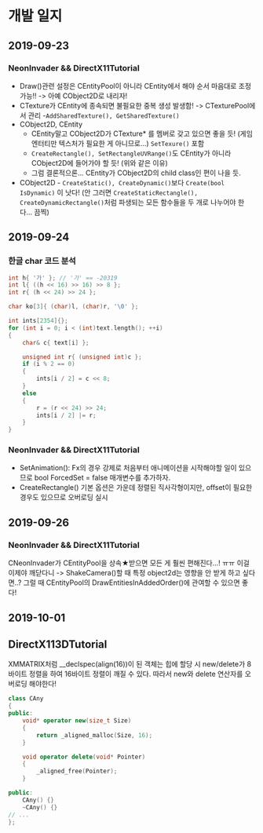 # 개발 일지

## 2019-09-23

### NeonInvader && DirectX11Tutorial

- Draw()관련 설정은 CEntityPool이 아니라 CEntity에서 해야 순서 마음대로 조정 가능!! -> 아예 CObject2D로 내리자!
- CTexture가 CEntity에 종속되면 불필요한 중복 생성 발생함! -> CTexturePool에서 관리 -`AddSharedTexture(), GetSharedTexture()`
- CObject2D, CEntity
  - CEntity말고 CObject2D가 CTexture* 를 멤버로 갖고 있으면 좋을 듯! (게임 엔터티만 텍스처가 필요한 게 아니므로...) `SetTexure()` 포함
  - `CreateRectangle(), SetRectangleUVRange()`도 CEntity가 아니라 CObject2D에 들어가야 할 듯! (위와 같은 이유)
  - 그럼 결론적으론... CEntity가 CObject2D의 child class인 편이 나을 듯.
- CObject2D - `CreateStatic(), CreateDynamic()`보다 `Create(bool IsDynamic)` 이 낫다! (안 그러면 `CreateStaticRectangle(), CreateDynamicRectangle()`처럼 파생되는 모든 함수들을 두 개로 나누어야 한다... 끔찍)

## 2019-09-24

### 한글 char 코드 분석

```cpp
int h{ '가' }; // '가' == -20319
int l{ ((h << 16) >> 16) >> 8 };
int r{ (h << 24) >> 24 };

char ko[3]{ (char)l, (char)r, '\0' };
```

```cpp
int ints[2354]{};
for (int i = 0; i < (int)text.length(); ++i)
{
    char& c{ text[i] };

    unsigned int r{ (unsigned int)c };
    if (i % 2 == 0)
    {
        ints[i / 2] = c << 8;
    }
    else
    {
        r = (r << 24) >> 24;
        ints[i / 2] |= r;
    }
}
```

### NeonInvader && DirectX11Tutorial

- SetAnimation(): Fx의 경우 강제로 처음부터 애니메이션을 시작해야할 일이 있으므로 bool ForcedSet = false 매개변수를 추가하자.
- CreateRectangle() 기본 옵션은 가운데 정렬된 직사각형이지만, offset이 필요한 경우도 있으므로 오버로딩 실시

## 2019-09-26

### NeonInvader && DirectX11Tutorial

CNeonInvader가 CEntityPool을 상속★받으면 모든 게 훨씬 편해진다...! ㅠㅠ 이걸 이제야 깨닫다니 -> ShakeCamera()할 때 특정 object2d는 영향을 안 받게 하고 싶다면..? 그럴 때 CEntityPool의 DrawEntitiesInAddedOrder()에 관여할 수 있으면 좋다!

## 2019-10-01

## DirectX113DTutorial

XMMATRIX처럼 __declspec(align(16))이 된 객체는 힙에 할당 시 new/delete가 8바이트 정렬을 하여 16바이트 정렬이 깨질 수 있다. 따라서 new와 delete 연산자를 오버로딩 해야한다!

```cpp
class CAny
{
public:
    void* operator new(size_t Size)
	{
		return _aligned_malloc(Size, 16);
	}

	void operator delete(void* Pointer)
	{
		_aligned_free(Pointer);
	}

public:
    CAny() {}
    ~CAny() {}
// ...
};
```


